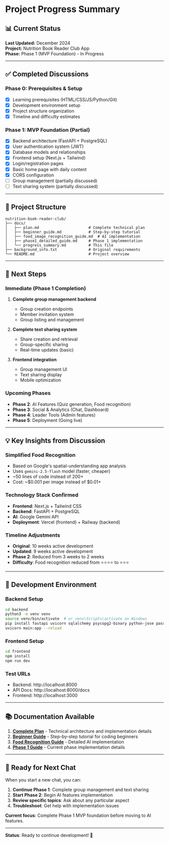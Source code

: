 # Project Progress Summary

## 📊 Current Status
**Last Updated:** December 2024  
**Project:** Nutrition Book Reader Club App  
**Phase:** Phase 1 (MVP Foundation) - In Progress

---

## ✅ Completed Discussions

### Phase 0: Prerequisites & Setup
- [x] Learning prerequisites (HTML/CSS/JS/Python/Git)
- [x] Development environment setup
- [x] Project structure organization
- [x] Timeline and difficulty estimates

### Phase 1: MVP Foundation (Partial)
- [x] Backend architecture (FastAPI + PostgreSQL)
- [x] User authentication system (JWT)
- [x] Database models and relationships
- [x] Frontend setup (Next.js + Tailwind)
- [x] Login/registration pages
- [x] Basic home page with daily content
- [x] CORS configuration
- [ ] Group management (partially discussed)
- [ ] Text sharing system (partially discussed)

---

## 📁 Project Structure
```
nutrition-book-reader-club/
├── docs/
│   ├── plan.md                      # Complete technical plan
│   ├── beginner_guide.md            # Step-by-step tutorial
│   ├── food_image_recognition_guide.md  # AI implementation
│   ├── phase1_detailed_guide.md     # Phase 1 implementation
│   └── progress_summary.md          # This file
├── background_info.txt              # Original requirements
└── README.md                        # Project overview
```

---

## 🎯 Next Steps

### Immediate (Phase 1 Completion)
1. **Complete group management backend**
   - Group creation endpoints
   - Member invitation system
   - Group listing and management

2. **Complete text sharing system**
   - Share creation and retrieval
   - Group-specific sharing
   - Real-time updates (basic)

3. **Frontend integration**
   - Group management UI
   - Text sharing display
   - Mobile optimization

### Upcoming Phases
- **Phase 2**: AI Features (Quiz generation, Food recognition)
- **Phase 3**: Social & Analytics (Chat, Dashboard)
- **Phase 4**: Leader Tools (Admin features)
- **Phase 5**: Deployment (Going live)

---

## 💡 Key Insights from Discussion

### Simplified Food Recognition
- Based on Google's spatial-understanding app analysis
- Uses `gemini-2.5-flash` model (faster, cheaper)
- ~50 lines of code instead of 200+
- Cost: ~$0.001 per image instead of $0.01+

### Technology Stack Confirmed
- **Frontend**: Next.js + Tailwind CSS
- **Backend**: FastAPI + PostgreSQL
- **AI**: Google Gemini API
- **Deployment**: Vercel (frontend) + Railway (backend)

### Timeline Adjustments
- **Original**: 10 weeks active development
- **Updated**: 9 weeks active development
- **Phase 2**: Reduced from 3 weeks to 2 weeks
- **Difficulty**: Food recognition reduced from ⭐⭐⭐⭐ to ⭐⭐⭐

---

## 🔧 Development Environment

### Backend Setup
```bash
cd backend
python3 -m venv venv
source venv/bin/activate  # or venv\Scripts\activate on Windows
pip install fastapi uvicorn sqlalchemy psycopg2-binary python-jose passlib python-multipart
uvicorn main:app --reload
```

### Frontend Setup
```bash
cd frontend
npm install
npm run dev
```

### Test URLs
- Backend: http://localhost:8000
- API Docs: http://localhost:8000/docs
- Frontend: http://localhost:3000

---

## 📚 Documentation Available

1. **[Complete Plan](plan.md)** - Technical architecture and implementation details
2. **[Beginner Guide](beginner_guide.md)** - Step-by-step tutorial for coding beginners
3. **[Food Recognition Guide](food_image_recognition_guide.md)** - Detailed AI implementation
4. **[Phase 1 Guide](phase1_detailed_guide.md)** - Current phase implementation details

---

## 🚀 Ready for Next Chat

When you start a new chat, you can:

1. **Continue Phase 1**: Complete group management and text sharing
2. **Start Phase 2**: Begin AI features implementation
3. **Review specific topics**: Ask about any particular aspect
4. **Troubleshoot**: Get help with implementation issues

**Current focus**: Complete Phase 1 MVP foundation before moving to AI features.

---

**Status**: Ready to continue development! 🎉
